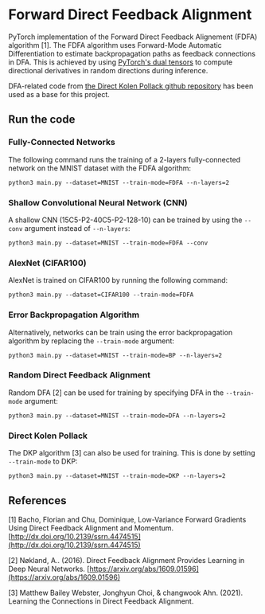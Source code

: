 # Forward Direct Feedback Alignment

PyTorch implementation of the Forward Direct Feedback Alignement (FDFA) algorithm [1]. 
The FDFA algorithm uses Forward-Mode Automatic Differentiation to estimate backpropagation paths as feedback 
connections in DFA. This is achieved by using 
[PyTorch's dual tensors](https://pytorch.org/tutorials/intermediate/forward_ad_usage.html) to compute 
directional derivatives in random directions during inference.

DFA-related code from [the Direct Kolen Pollack github repository](https://github.com/webstah/dkp-gist) has been used 
as a base for this project.

## Run the code

### Fully-Connected Networks

The following command runs the training of a 2-layers fully-connected network on the MNIST dataset with the FDFA algorithm:


`python3 main.py --dataset=MNIST --train-mode=FDFA --n-layers=2`

### Shallow Convolutional Neural Network (CNN)

A shallow CNN (15C5-P2-40C5-P2-128-10) can be trained by using the `--conv` argument instead of `--n-layers`:

`python3 main.py --dataset=MNIST --train-mode=FDFA --conv`

### AlexNet (CIFAR100)

AlexNet is trained on CIFAR100 by running the following command:

`python3 main.py --dataset=CIFAR100 --train-mode=FDFA`

### Error Backpropagation Algorithm

Alternatively, networks can be train using the error backpropagation algorithm by replacing the `--train-mode` argument:

`python3 main.py --dataset=MNIST --train-mode=BP --n-layers=2`

### Random Direct Feedback Alignment

Random DFA [2] can be used for training by specifying DFA in the `--train-mode` argument:

`python3 main.py --dataset=MNIST --train-mode=DFA --n-layers=2`

### Direct Kolen Pollack

The DKP algorithm [3] can also be used for training. This is done by setting `--train-mode` to DKP:

`python3 main.py --dataset=MNIST --train-mode=DKP --n-layers=2`

## References

[1] Bacho, Florian and Chu, Dominique, Low-Variance Forward Gradients Using Direct Feedback Alignment and Momentum. 
[http://dx.doi.org/10.2139/ssrn.4474515](http://dx.doi.org/10.2139/ssrn.4474515)

[2] Nøkland, A.. (2016). Direct Feedback Alignment Provides Learning in Deep Neural Networks. 
[https://arxiv.org/abs/1609.01596](https://arxiv.org/abs/1609.01596)

[3] Matthew Bailey Webster, Jonghyun Choi, & changwook Ahn. (2021). Learning the Connections in Direct Feedback 
Alignment.